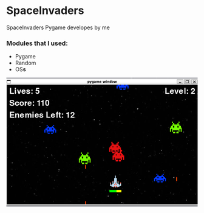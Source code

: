 # SpaceInvaders

SpaceInvaders Pygame developes by me

### Modules that I used:

* Pygame
* Random
* OS**s**

![](image/README/1645243119214.png)
